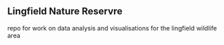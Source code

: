 ## Lingfield Nature Reservre

repo for work on data analysis and visualisations for the lingfield wildlife area

